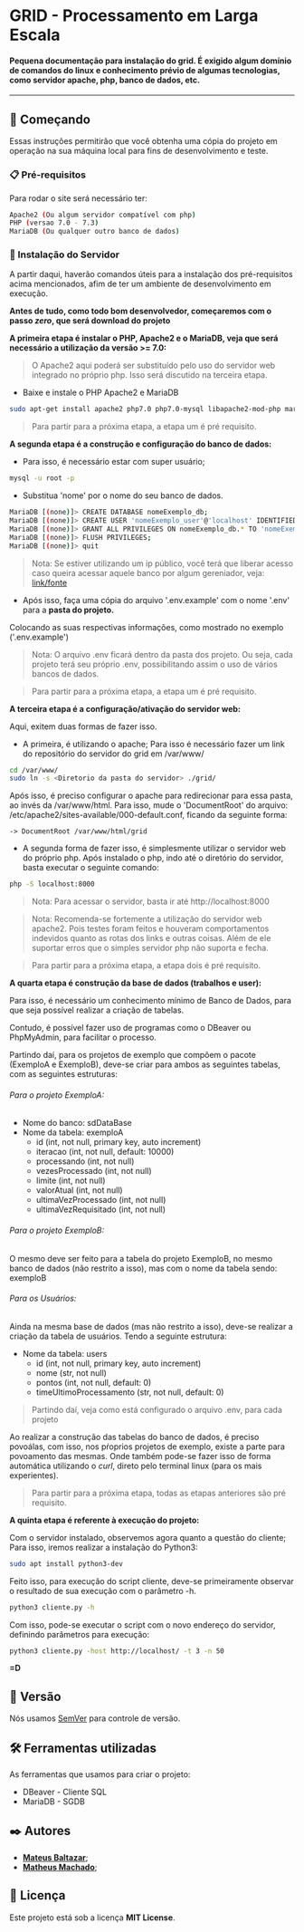 # GRID - Processamento em Larga Escala
#### Pequena documentação para instalação do grid. É exigido algum domínio de comandos do linux e conhecimento prévio de algumas tecnologias, como servidor apache, php, banco de dados, etc.

---

## 🚀 Começando

Essas instruções permitirão que você obtenha uma cópia do projeto em operação na sua máquina local para fins de desenvolvimento e teste.

### 📋 Pré-requisitos

Para rodar o site será necessário ter:

```bash
Apache2 (Ou algum servidor compatível com php)
PHP (versao 7.0 - 7.3)
MariaDB (Ou qualquer outro banco de dados)
```

### 🔧 Instalação do Servidor

A partir daqui, haverão comandos úteis para a instalação dos pré-requisitos acima mencionados, afim de ter um ambiente de desenvolvimento em execução.

**Antes de tudo, como todo bom desenvolvedor, começaremos com o passo _zero_, que será download do projeto**

**A primeira etapa é instalar o PHP, Apache2 e o MariaDB, veja que será necessário a utilização da versão >= 7.0:**

> O Apache2 aqui poderá ser substituído pelo uso do servidor web integrado no próprio php. Isso será discutido na terceira etapa.

- Baixe e instale o PHP Apache2 e MariaDB

```bash
sudo apt-get install apache2 php7.0 php7.0-mysql libapache2-mod-php mariadb-client mariadb-server
```
> Para partir para a próxima etapa, a etapa um é pré requisito.

**A segunda etapa é a construção e configuração do banco de dados:**

- Para isso, é necessário estar com super usuário;

```bash
mysql -u root -p
```
- Substitua 'nome' por o nome do seu banco de dados.

```bash
MariaDB [(none)]> CREATE DATABASE nomeExemplo_db;
MariaDB [(none)]> CREATE USER 'nomeExemplo_user'@'localhost' IDENTIFIED BY 'nomeExemplo_pass';
MariaDB [(none)]> GRANT ALL PRIVILEGES ON nomeExemplo_db.* TO 'nomeExemplo_user'@'localhost';
MariaDB [(none)]> FLUSH PRIVILEGES;
MariaDB [(none)]> quit
```

> Nota: Se estiver utilizando um ip público, você terá que liberar acesso caso queira acessar aquele banco por algum gereniador, veja: [link/fonte](https://linuxize.com/post/mysql-remote-access/#granting-access-to-a-user-from-a-remote-machine)

- Após isso, faça uma cópia do arquivo '.env.example' com o nome '.env' para a **pasta do projeto.**

Colocando as suas respectivas informações, como mostrado no exemplo ('.env.example')

> Nota: O arquivo .env ficará dentro da pasta dos projeto. Ou seja, cada projeto terá seu próprio .env, possibilitando assim o uso de vários bancos de dados.

> Para partir para a próxima etapa, a etapa um é pré requisito.

**A terceira etapa é a configuração/ativação do servidor web:**

Aqui, exitem duas formas de fazer isso.
- A primeira, é utilizando o apache; Para isso é necessário fazer um link do repositório do servidor do grid em /var/www/
```bash
cd /var/www/
sudo ln -s <Diretorio da pasta do servidor> ./grid/
```
Após isso, é preciso configurar o apache para redirecionar para essa pasta, ao invés da /var/www/html. Para isso, mude o 'DocumentRoot' do arquivo:
/etc/apache2/sites-available/000-default.conf, ficando da seguinte forma:

    -> DocumentRoot /var/www/html/grid

- A segunda forma de fazer isso, é simplesmente utilizar o servidor web do próprio php. Após instalado o php, indo até o diretório do servidor, basta executar o seguinte comando:
```bash
php -S localhost:8000
```

   > Nota: Para acessar o servidor, basta ir até http://localhost:8000

> Nota: Recomenda-se fortemente a utilização do servidor web apache2. Pois testes foram feitos e houveram comportamentos indevidos quanto as rotas dos links e outras coisas. Além de ele suportar erros que o simples servidor php não suporta e fecha.

> Para partir para a próxima etapa, a etapa dois é pré requisito.

**A quarta etapa é construção da base de dados (trabalhos e user):**

Para isso, é necessário um conhecimento mínimo de Banco de Dados, para que seja possível realizar a criação de tabelas.

Contudo, é possível fazer uso de programas como o DBeaver ou PhpMyAdmin, para facilitar o processo.


Partindo daí, para os projetos de exemplo que compõem o pacote (ExemploA e ExemploB), deve-se criar para ambos as seguintes tabelas, com as seguintes estruturas:

###### _Para o projeto ExemploA:_
- Nome do banco: sdDataBase
- Nome da tabela: exemploA
    - id (int, not null, primary key, auto increment)
    - iteracao (int, not null, default: 10000)
    - processando (int, not null)
    - vezesProcessado (int, not null)
    - limite (int, not null)
    - valorAtual (int, not null)
    - ultimaVezProcessado (int, not null)
    - ultimaVezRequisitado (int, not null)

###### _Para o projeto ExemploB:_
O mesmo deve ser feito para a tabela do projeto ExemploB, no mesmo banco de dados (não restrito a isso), mas com o nome da tabela sendo: exemploB

###### _Para os Usuários:_
Ainda na mesma base de dados (mas não restrito a isso), deve-se realizar a criação da tabela de usuários. Tendo a seguinte estrutura:

- Nome da tabela: users
    - id (int, not null, primary key, auto increment)
    - nome (str, not null)
    - pontos (int, not null, default: 0)
    - timeUltimoProcessamento (str, not null, default: 0)

> Partindo daí, veja como está configurado o arquivo .env, para cada projeto


Ao realizar a construção das tabelas do banco de dados, é preciso povoálas, com isso, nos pŕoprios projetos de exemplo, existe a parte para povoamento das mesmas. Onde também pode-se fazer isso de forma automática utilizando o _curl_, direto pelo terminal linux (para os mais experientes).

> Para partir para a próxima etapa, todas as etapas anteriores são pré requisito.


**A quinta etapa é referente à execução do projeto:**

Com o servidor instalado, observemos agora quanto a questão do cliente;
Para isso, iremos realizar a instalação do Python3:

```bash
sudo apt install python3-dev
```

Feito isso, para execução do script cliente, deve-se primeiramente observar o resultado de sua execução com o parâmetro -h.

```bash
python3 cliente.py -h
```

Com isso, pode-se executar o script com o novo endereço do servidor, definindo parâmetros para execução:

```bash
python3 cliente.py -host http://localhost/ -t 3 -n 50
```

**=D**


## 📌 Versão

Nós usamos [SemVer](http://semver.org/) para controle de versão.

## 🛠️ Ferramentas utilizadas

As ferramentas que usamos para criar o projeto:

* DBeaver - Cliente SQL
* MariaDB - SGDB

## ✒️ Autores

* [**Mateus Baltazar**](https://github.com/MBaltz);
* [**Matheus Machado**](https://github.com/Sekva);

## 📄 Licença

Este projeto está sob a licença **MIT License**.
